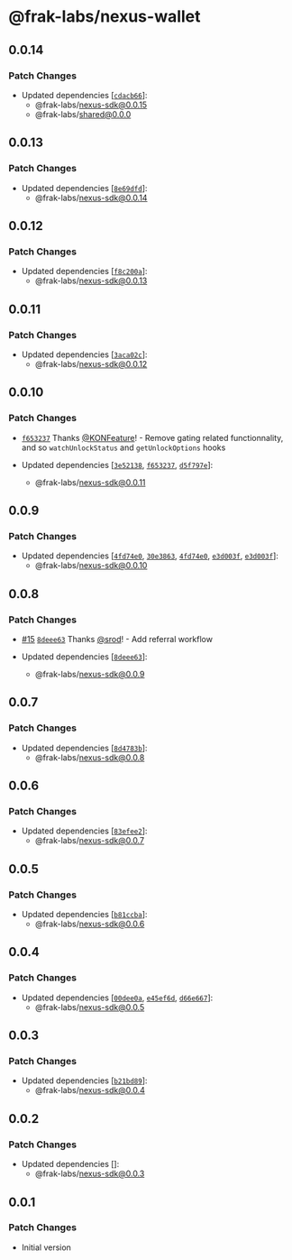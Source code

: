 # @frak-labs/nexus-wallet

## 0.0.14

### Patch Changes

- Updated dependencies [[`cdacb66`](https://github.com/frak-id/wallet/commit/cdacb6685516e9a1a6e7a3c4d87abd3f888853ef)]:
  - @frak-labs/nexus-sdk@0.0.15
  - @frak-labs/shared@0.0.0

## 0.0.13

### Patch Changes

- Updated dependencies [[`8e69dfd`](https://github.com/frak-id/wallet/commit/8e69dfd51015bfbbe9f02d2ae5431da1459e7a1f)]:
  - @frak-labs/nexus-sdk@0.0.14

## 0.0.12

### Patch Changes

- Updated dependencies [[`f8c200a`](https://github.com/frak-id/wallet/commit/f8c200acb1304b9390509ad440a47ba336b578d9)]:
  - @frak-labs/nexus-sdk@0.0.13

## 0.0.11

### Patch Changes

- Updated dependencies [[`3aca02c`](https://github.com/frak-id/wallet/commit/3aca02c223236c3d176edff6130d8ebb874262d5)]:
  - @frak-labs/nexus-sdk@0.0.12

## 0.0.10

### Patch Changes

- [`f653237`](https://github.com/frak-id/wallet/commit/f653237a1b2b4d4cba926ebc01dba1d9c5d9b717) Thanks [@KONFeature](https://github.com/KONFeature)! - Remove gating related functionnality, and so `watchUnlockStatus` and `getUnlockOptions` hooks

- Updated dependencies [[`3e52138`](https://github.com/frak-id/wallet/commit/3e521385bb1c0e452da21eb746781730c9269250), [`f653237`](https://github.com/frak-id/wallet/commit/f653237a1b2b4d4cba926ebc01dba1d9c5d9b717), [`d5f797e`](https://github.com/frak-id/wallet/commit/d5f797e6c981fef852df523d7ea6a6baebb59af7)]:
  - @frak-labs/nexus-sdk@0.0.11

## 0.0.9

### Patch Changes

- Updated dependencies [[`4fd74e0`](https://github.com/frak-id/wallet/commit/4fd74e03d93584109e9a308900fc4a30f517724c), [`30e3863`](https://github.com/frak-id/wallet/commit/30e3863dfdbfa80d319d988226b64d73c668a7bf), [`4fd74e0`](https://github.com/frak-id/wallet/commit/4fd74e03d93584109e9a308900fc4a30f517724c), [`e3d003f`](https://github.com/frak-id/wallet/commit/e3d003f046b5215c83711af7758da76002216617), [`e3d003f`](https://github.com/frak-id/wallet/commit/e3d003f046b5215c83711af7758da76002216617)]:
  - @frak-labs/nexus-sdk@0.0.10

## 0.0.8

### Patch Changes

- [#15](https://github.com/frak-id/wallet/pull/15) [`8deee63`](https://github.com/frak-id/wallet/commit/8deee631ca182dc85dd29f157ae27350f7809c94) Thanks [@srod](https://github.com/srod)! - Add referral workflow

- Updated dependencies [[`8deee63`](https://github.com/frak-id/wallet/commit/8deee631ca182dc85dd29f157ae27350f7809c94)]:
  - @frak-labs/nexus-sdk@0.0.9

## 0.0.7

### Patch Changes

- Updated dependencies [[`8d4783b`](https://github.com/frak-id/wallet/commit/8d4783b0ba0143a720bfd765711932fa634f5ce4)]:
  - @frak-labs/nexus-sdk@0.0.8

## 0.0.6

### Patch Changes

- Updated dependencies [[`83efee2`](https://github.com/frak-id/wallet/commit/83efee2971b163465eb34bce5de26f9c08c1e180)]:
  - @frak-labs/nexus-sdk@0.0.7

## 0.0.5

### Patch Changes

- Updated dependencies [[`b81ccba`](https://github.com/frak-id/wallet/commit/b81ccbafdc630d56b2f343e84b9d9df2b2e15668)]:
  - @frak-labs/nexus-sdk@0.0.6

## 0.0.4

### Patch Changes

- Updated dependencies [[`00dee0a`](https://github.com/frak-id/wallet/commit/00dee0a3d8750eddb69c2c138489ef0599ecb36c), [`e45ef6d`](https://github.com/frak-id/wallet/commit/e45ef6d081dd7d4e0c868e31ce22412332925e80), [`d66e667`](https://github.com/frak-id/wallet/commit/d66e667a0f62f6f81f4e01af665b20f85cb10a1b)]:
  - @frak-labs/nexus-sdk@0.0.5

## 0.0.3

### Patch Changes

- Updated dependencies [[`b21bd89`](https://github.com/frak-id/wallet/commit/b21bd89a501243b011a3daa673af10badbe632f2)]:
  - @frak-labs/nexus-sdk@0.0.4

## 0.0.2

### Patch Changes

- Updated dependencies []:
  - @frak-labs/nexus-sdk@0.0.3

## 0.0.1

### Patch Changes

- Initial version
